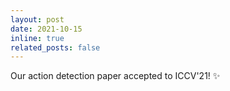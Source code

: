 ```yaml
---
layout: post
date: 2021-10-15 
inline: true
related_posts: false
---
```


Our action detection paper accepted to ICCV'21! :sparkles:
